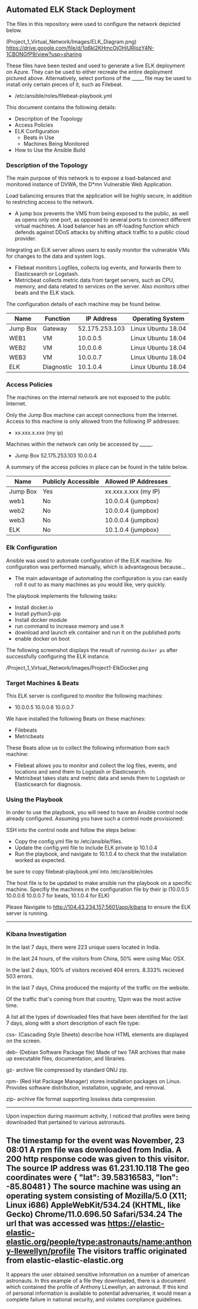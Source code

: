 ## Automated ELK Stack Deployment

The files in this repository were used to configure the network depicted below.

(Project_1_Virtual_Network/Images/ELK_Diagram.png)  https://drive.google.com/file/d/1q6kl2KHmcOjOHiURIozY4N-1CBONGfP9/view?usp=sharing

These files have been tested and used to generate a live ELK deployment on Azure. They can be used to either recreate the entire deployment pictured above. Alternatively, select portions of the _____ file may be used to install only certain pieces of it, such as Filebeat.

  - /etc/ansible/roles/filebeat-playbook.yml

This document contains the following details:
- Description of the Topology
- Access Policies
- ELK Configuration
  - Beats in Use
  - Machines Being Monitored
- How to Use the Ansible Build


### Description of the Topology

The main purpose of this network is to expose a load-balanced and monitored instance of DVWA, the D*mn Vulnerable Web Application.

Load balancing ensures that the application will be highly secure, in addition to restricting access to the network.
-  A jump box prevents the VMS from being exposed to the public, as well as opens only one port, as opposed to several ports to connect different virtual machines.
A load balancer has an off-loading function which defends against DDoS attacks by shifting attack traffic to a public cloud provider.

Integrating an ELK server allows users to easily monitor the vulnerable VMs for changes to the data and system logs.
- Filebeat monitors Logfiles, collects log events, and forwards them to Elasticsearch or Logstash.
- Metricbeat collects metric data from target servers, such as CPU, memory, and data related to services on the server. Also monitors other beats and the ELK stack.

The configuration details of each machine may be found below.


| Name     | Function | IP Address   | Operating System  |
|----------|----------|------------  |------------------ |
| Jump Box | Gateway  |52.175.253.103| Linux Ubuntu 18.04|
| WEB1     |  VM      | 10.0.0.5     | Linux Ubuntu 18.04|
| WEB2     |  VM      | 10.0.0.6     | Linux Ubuntu 18.04|
| WEB3     |  VM      | 10.0.0.7     | Linux Ubuntu 18.04|
| ELK      |Diagnostic| 10.1.0.4     | Linux Ubuntu 18.04|
### Access Policies

The machines on the internal network are not exposed to the public Internet. 

Only the Jump Box machine can accept connections from the Internet. Access to this machine is only allowed from the following IP addresses:
-  xx.xxx.x.xxx (my ip)

Machines within the network can only be accessed by _____.
- Jump Box 52.175.253.103 10.0.0.4


A summary of the access policies in place can be found in the table below.

| Name     | Publicly Accessible | Allowed IP Addresses |
|----------|---------------------|----------------------|
| Jump Box |     Yes             | xx.xxx.x.xxx (my IP) |
| web1     |     No              |  10.0.0.4  (jumpbox) |
| web2     |     No              |  10.0.0.4  (jumpbox) |
| web3     |     No              |  10.0.0.4  (jumpbox) |
| ELK      |     No              |  10.1.0.4  (jumpbox) |
### Elk Configuration

Ansible was used to automate configuration of the ELK machine. No configuration was performed manually, which is advantageous because...
- The main adavantage of automating the configuration is you can easily roll it out to as many machines as you would like, very quickly.

The playbook implements the following tasks:
- Install docker.io
- Install python3-pip
- Install docker module
- run command to increase memory and use it
- download and launch elk container and run it on the published ports
- enable docker on boot

The following screenshot displays the result of running `docker ps` after successfully configuring the ELK instance.

 /Project_1_Virtual_Network/Images/Project1-ElkDocker.png

### Target Machines & Beats
This ELK server is configured to monitor the following machines:
- 10.0.0.5
  10.0.0.6
  10.0.0.7

We have installed the following Beats on these machines:
- Filebeats
- Metricbeats

These Beats allow us to collect the following information from each machine:
- Filebeat allows you to monitor and collect the log files, events, and locations and send them to Logstash or Elasticsearch.
- Metricbeat takes stats and metric data and sends them to Logstash or Elasticsearch for diagnosis.

### Using the Playbook
In order to use the playbook, you will need to have an Ansible control node already configured. Assuming you have such a control node provisioned: 

SSH into the control node and follow the steps below:
- Copy the config.yml file to /etc/ansible/files.
- Update the config.yml file to include ELK private ip 10.1.0.4
- Run the playbook, and navigate to 10.1.0.4 to check that the installation worked as expected.

be sure to copy filebeat-playbook.yml into /etc/ansible/roles

The host file is to be updated to make ansible run the playbook on a specific machine. Specifiy the machines in the configuration file by their ip (10.0.0.5 10.0.0.6 10.0.0.7 for beats, 10.1.0.4 for ELK)

Please Navigate to http://104.43.234.157:5601/app/kibana to ensure the ELK server is running.

--------------------------------------------------------------------------------------------------------------------------------------------------------------------------------------

### Kibana Investigation





In the last 7 days, there were 223 unique users located in India.


In the last 24 hours, of the visitors from China, 50% were using Mac OSX.


In the last 2 days, 100%  of visitors received 404 errors. 8.333% recieved 503 errors.


In the last 7 days, China produced the majority of the traffic on the website.


Of the traffic that's coming from that country, 12pm was the most active time.

A list all the types of downloaded files that have been identified for the last 7 days, along with a short description of each file type:

css- (Cascading Style Sheets) describe how HTML elements are displayed on the screen.

deb- (Debian Software Package file) Made of two TAR archives that make up executable files, documentation, and libraries.

gz- archive file compressed by standard GNU zip.

rpm- (Red Hat Package Manager) stores installation packages on Linux. Provides software distribution, installation, upgrade, and removal.

zip- archive file format supporting lossless data compression.

--------------------------------------------------------------------------------------------------------------------

Upon inspection during maximum activity, I noticed that profiles were being downloaded that pertained to various astronauts. 

The timestamp for the event was November, 23 08:01
A rpm file was downloaded from India. A 200 http response code was given to this visitor.
The source IP address was 61.231.10.118
The geo coordinates were  { "lat": 39.58316583, "lon": -85.80481 }
The source machine was using an operating system consisting of  Mozilla/5.0 (X11; Linux i686) 
AppleWebKit/534.24 (KHTML, like Gecko) Chrome/11.0.696.50 Safari/534.24
The url that was accessed was https://elastic-elastic-elastic.org/people/type:astronauts/name:anthony-llewellyn/profile
The visitors traffic originated from elastic-elastic-elastic.org
----------------------------------------------------------------------------------------------------------------------------------------------------

It appears the user obtained sensitive information on a number of american astronauts. In this example of a file they downloaded, there is a document which contained the profile of Anthony LLewellyn, an astronaut. If this kind of personal information is available to potential adversaries, it would mean a complete failure in national security, and violates compliance guidelines.  


